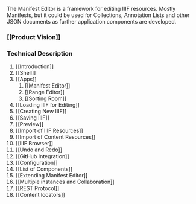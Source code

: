 The Manifest Editor is a framework for editing IIIF resources. Mostly Manifests, but it could be used for Collections, Annotation Lists and other JSON documents as further application components are developed.

### [[Product Vision]]

### Technical Description

1. [[Introduction]]
1. [[Shell]]
1. [[Apps]]
    1. [[Manifest Editor]]
    2. [[Range Editor]]
    3. [[Sorting Room]]
1. [[Loading IIIF for Editing]]
1. [[Creating New IIIF]]
1. [[Saving IIIF]]
1. [[Preview]]
1. [[Import of IIIF Resources]]
1. [[Import of Content Resources]]
1. [[IIIF Browser]]
1. [[Undo and Redo]]
1. [[GitHub Integration]]
1. [[Configuration]]
1. [[List of Components]]
1. [[Extending Manifest Editor]]
1. [[Multiple instances and Collaboration]]
1. [[REST Protocol]]
1. [[Content locators]]